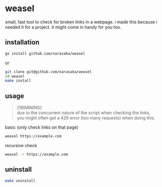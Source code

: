 # weasel

small, fast tool to check for broken links in a webpage. i made this because i
needed it for a project. it might come in handy for you too.

## installation

```bash
go install github.com/narasaka/weasel
```

or

```bash
git clone git@github.com/narasaka/weasel
cd weasel
make install
```

## usage

> [!WARNING]\
> due to the concurrent nature of the script when checking the links, you might
> often get a 429 error (too many requests) when doing this.

basic (only check links on that page)

```bash
weasel https://example.com
```

recursive check

```bash
weasel -r https://example.com
```

## uninstall

```bash
make uninstall
```
